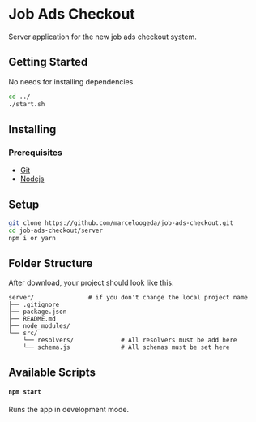 # Job Ads Checkout

Server application for the new job ads checkout system.

## Getting Started

No needs for installing dependencies.

```sh
cd ../
./start.sh
```

## Installing

### Prerequisites

* [Git](https://git-scm.com/)
* [Nodejs](https://nodejs.org/en/)

## Setup

```sh
git clone https://github.com/marceloogeda/job-ads-checkout.git
cd job-ads-checkout/server
npm i or yarn
```

## Folder Structure

After download, your project should look like this:

```
server/               # if you don't change the local project name
├── .gitignore
├── package.json
├── README.md
├── node_modules/
└── src/
    └── resolvers/             # All resolvers must be add here
    └── schema.js              # All schemas must be set here
```

## Available Scripts

#### `npm start`

Runs the app in development mode.
